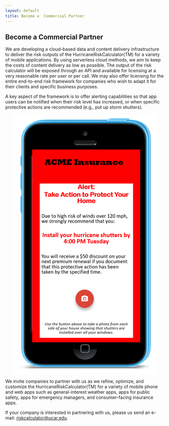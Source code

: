```yaml
---
layout: default
title: Become a  Commercial Partner
---
```


## Become a Commercial Partner

We are developing a cloud-based data and content delivery infrastructure to deliver the risk outputs of the HurricaneRiskCalculator(TM) for a variety of mobile applications. By using serverless cloud methods, we aim to keep the costs of content delivery as low as possible. The output of the risk calculator will be exposed through an API and available for licensing at a very reasonable rate per user or per call. We may also offer licensing for the entire end-to-end risk framework for companies who wish to adapt it for their clients and specific business purposes. 

A key aspect of the framework is to offer alerting capabilities so that app users can be notified when their risk level has increased, or when specific protective actions are recommended (e.g., put up storm shutters). 

<img src="../../images/risk_alert.png" alt="Concept of a mobile alert from the HurricaneRiskCalculator(TM). This example alert provides a homeowner with a message that damaging winds are expected with the recommendation to put up his/her storm shutters by a specific time. The example insurance company (ACME Insurance) is offering a $50 premium discount on the customer's next renewal if they use the app to document that the protective action has been taken." style="display: block; margin: auto;">

We invite companies to partner with us as we refine, optimize, and customize the HurricaneRiskCalculator(TM) for a variety of mobile phone and web apps such as general-interest weather apps, apps for public safety, apps for emergency managers, and consumer-facing insurance apps.  

If your company is interested in partnering with us, please us send an e-mail: [riskcalculator@ucar.edu](mailto:riskcalculator@ucar.edu&subject=commercial%20partnership). 
